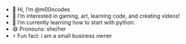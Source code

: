 - 👋 Hi, I’m @m00ncodes
- 👀 I’m interested in gaming, art, learning code, and creating videos!
- 🌱 I’m currently learning how to start with python.
- 😄 Pronouns: she/her
- ⚡ Fun fact: i am a small business owner

<!---
m00ncodes/m00ncodes is a ✨ special ✨ repository because its `README.md` (this file) appears on your GitHub profile.
You can click the Preview link to take a look at your changes.
--->
